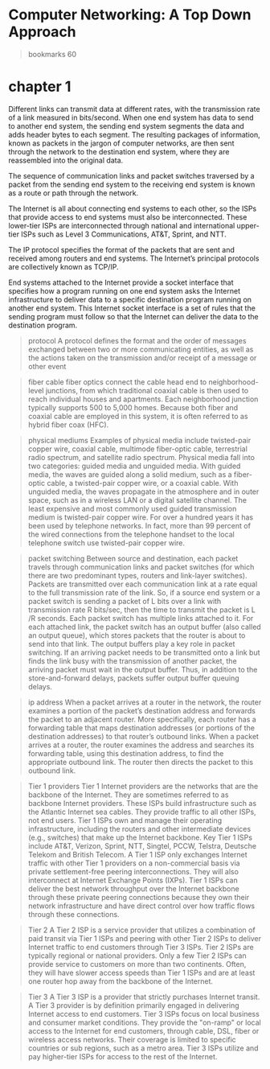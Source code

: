 # Computer Networking: A Top Down Approach
> bookmarks
60
# chapter 1
Different links can transmit data at different rates, with the transmission rate of a link measured in
bits/second. When one end system has data to send to another end system, the sending end system
segments the data and adds header bytes to each segment. The resulting packages of information,
known as packets in the jargon of computer networks, are then sent through the network to the
destination end system, where they are reassembled into the original data.

The sequence of communication links and packet switches traversed by a packet from the sending end system to the receiving end
system is known as a route or path through the network.

The Internet is all about connecting end
systems to each other, so the ISPs that provide access to end systems must also be interconnected.
These lower-tier ISPs are interconnected through national and international upper-tier ISPs such as
Level 3 Communications, AT&T, Sprint, and NTT.

The IP protocol specifies
the format of the packets that are sent and received among routers and end systems. The Internet’s
principal protocols are collectively known as TCP/IP.

End systems attached to the Internet provide a socket interface that specifies how a program running
on one end system asks the Internet infrastructure to deliver data to a specific destination program
running on another end system. This Internet socket interface is a set of rules that the sending program
must follow so that the Internet can deliver the data to the destination program.

> protocol 
A protocol defines the format and the order of messages exchanged between two or more
communicating entities, as well as the actions taken on the transmission and/or receipt of a message
or other event

> fiber cable
fiber optics connect the cable head end to neighborhood-level junctions, from which traditional
coaxial cable is then used to reach individual houses and apartments. Each neighborhood junction
typically supports 500 to 5,000 homes. Because both fiber and coaxial cable are employed in this
system, it is often referred to as hybrid fiber coax (HFC).

> physical mediums 
Examples of physical media include twisted-pair
copper wire, coaxial cable, multimode fiber-optic cable, terrestrial radio spectrum, and satellite radio
spectrum. Physical media fall into two categories: guided media and unguided media. With guided
media, the waves are guided along a solid medium, such as a fiber-optic cable, a twisted-pair copper
wire, or a coaxial cable. With unguided media, the waves propagate in the atmosphere and in outer
space, such as in a wireless LAN or a digital satellite channel. 
The least expensive and most commonly used guided transmission medium is twisted-pair copper wire.
For over a hundred years it has been used by telephone networks. In fact, more than 99 percent of the
wired connections from the telephone handset to the local telephone switch use twisted-pair copper
wire. 

> packet switching 
Between source and destination, each packet travels through communication links and packet switches (for
which there are two predominant types, routers and link-layer switches). Packets are transmitted over
each communication link at a rate equal to the full transmission rate of the link. So, if a source end
system or a packet switch is sending a packet of L bits over a link with transmission rate R bits/sec, then
the time to transmit the packet is L /R seconds.
Each packet switch has multiple links attached to it. For each attached link, the packet switch has an
output buffer (also called an output queue), which stores packets that the router is about to send into
that link. The output buffers play a key role in packet switching. If an arriving packet needs to be
transmitted onto a link but finds the link busy with the transmission of another packet, the arriving packet
must wait in the output buffer. Thus, in addition to the store-and-forward delays, packets suffer output
buffer queuing delays.

> ip address
When a packet
arrives at a router in the network, the router examines a portion of the packet’s destination address and
forwards the packet to an adjacent router. More specifically, each router has a forwarding table that
maps destination addresses (or portions of the destination addresses) to that router’s outbound links.
When a packet arrives at a router, the router examines the address and searches its forwarding table,
using this destination address, to find the appropriate outbound link. The router then directs the packet
to this outbound link.

> Tier 1 providers
Tier 1 Internet providers are the networks that are the backbone of the Internet. They are sometimes referred to as backbone Internet providers. These ISPs build infrastructure such as the Atlantic Internet sea cables. They provide traffic to all other ISPs, not end users. Tier 1 ISPs own and manage their operating infrastructure, including the routers and other intermediate devices (e.g., switches) that make up the Internet backbone. Key Tier 1 ISPs include AT&T, Verizon, Sprint, NTT, Singtel, PCCW, Telstra, Deutsche Telekom and British Telecom.
A Tier 1 ISP only exchanges Internet traffic with other Tier 1 providers on a non-commercial basis via private settlement-free peering interconnections. They will also interconnect at Internet Exchange Points (IXPs). Tier 1 ISPs can deliver the best network throughput over the Internet backbone through these private peering connections because they own their network infrastructure and have direct control over how traffic flows through these connections.

> Tier 2
A Tier 2 ISP is a service provider that utilizes a combination of paid transit via Tier 1 ISPs and peering with other Tier 2 ISPs to deliver Internet traffic to end customers through Tier 3 ISPs. Tier 2 ISPs are typically regional or national providers. Only a few Tier 2 ISPs can provide service to customers on more than two continents. Often, they will have slower access speeds than Tier 1 ISPs and are at least one router hop away from the backbone of the Internet.

> Tier 3
A Tier 3 ISP is a provider that strictly purchases Internet transit. A Tier 3 provider is by definition primarily engaged in delivering Internet access to end customers. Tier 3 ISPs focus on local business and consumer market conditions. They provide the "on-ramp" or local access to the Internet for end customers, through cable, DSL, fiber or wireless access networks. Their coverage is limited to specific countries or sub regions, such as a metro area. Tier 3 ISPs utilize and pay higher-tier ISPs for access to the rest of the Internet.
